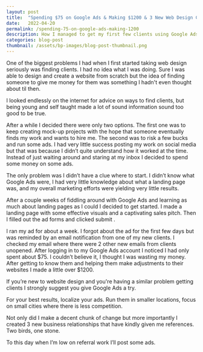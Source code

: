 ```yaml
---
layout: post
title:  "Spending $75 on Google Ads & Making $1200 & 3 New Web Design Clients"
date:   2022-04-20
permalink: /spending-75-on-google-ads-making-1200
description: How I managed to get my first few clients using Google Ads and a few bucks.
categories: blog-post
thumbnail: /assets/bp-images/blog-post-thumbnail.png
---
```


One of the biggest problems I had when I first started taking web design seriously was finding clients.  I had no idea what I was doing. Sure I was able to design and create a website from scratch but the idea of finding someone to give me money for them was something I hadn't even thought about til then.

I looked endlessly on the internet for advice on ways to find clients, but being young and self taught made a lot of sound information sound too good to be true.  

After a while I decided there were only two options.  The first one was to keep creating mock-up projects with the hope that someone eventually finds my work and wants to hire me.  The second was to risk a few bucks and run some ads.  I had very little success posting my work on social media but that was because I didn’t quite understand how it worked at the time.  Instead of just waiting around and staring at my inbox I decided to spend some money on some ads.

The only problem was I didn’t have a clue where to start.  I didn’t know what Google Ads were, I had very little knowledge about what a landing page was, and my overall marketing efforts were yielding very little results.

After a couple weeks of fiddling around with Google Ads and learning as much about landing pages as I could I decided to get started. I made a landing page with some effective visuals and a captivating sales pitch.  Then I filled out the ad forms and clicked submit .

I ran my ad for about a week.  I forgot about the ad for the first few days but was reminded by an email notification from one of my new clients. I checked my email where there were 2 other new emails from clients unopened.  After logging in to my Google Ads account I noticed I had only spent about $75.  I couldn’t believe it, I thought I was wasting my money.  After getting to know them and helping them make adjustments to their websites I made a little over $1200.

If you’re new to website design and you're having a similar problem getting clients I strongly suggest you give Google Ads a try.  

For your best results, localize your ads.  Run them in smaller locations, focus on small cities where there is less competition. 

Not only did I make a decent chunk of change but more importantly I created 3 new business relationships that have kindly given me references.  Two birds, one stone.

To this day when I’m low on referral work I’ll post some ads. 

